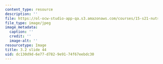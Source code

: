 ```yaml
---
content_type: resource
description: ''
file: https://ol-ocw-studio-app-qa.s3.amazonaws.com/courses/15-s21-nuts-and-bolts-of-business-plans-january-iap-2014/dc130d9d6e77d7829e9174f67eebdc30_Slide44.JPG
file_type: image/jpeg
image_metadata:
  caption: ''
  credit: ''
  image-alt: ''
resourcetype: Image
title: 3.2 slide 44
uid: dc130d9d-6e77-d782-9e91-74f67eebdc30
---
```

